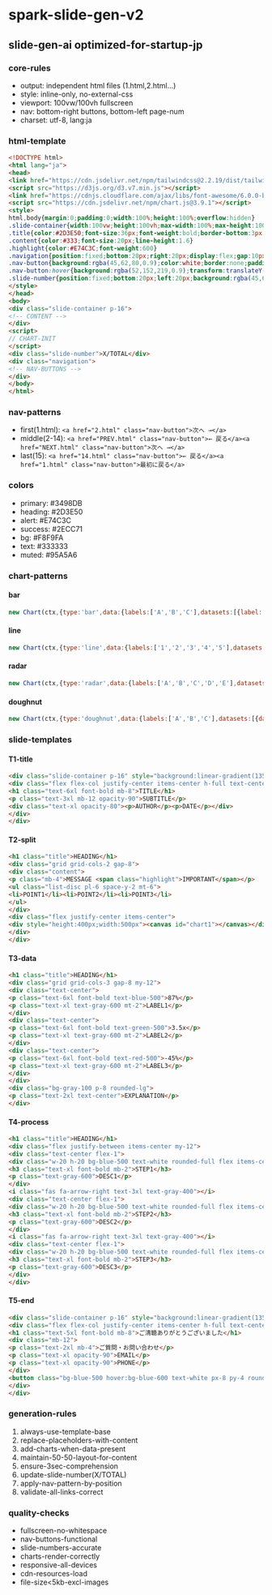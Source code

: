 # spark-slide-gen-v2
## slide-gen-ai optimized-for-startup-jp

### core-rules
- output: independent html files (1.html,2.html...)
- style: inline-only, no-external-css
- viewport: 100vw/100vh fullscreen
- nav: bottom-right buttons, bottom-left page-num
- charset: utf-8, lang:ja

### html-template
```html
<!DOCTYPE html>
<html lang="ja">
<head>
<link href="https://cdn.jsdelivr.net/npm/tailwindcss@2.2.19/dist/tailwind.min.css" rel="stylesheet">
<script src="https://d3js.org/d3.v7.min.js"></script>
<link href="https://cdnjs.cloudflare.com/ajax/libs/font-awesome/6.0.0-beta3/css/all.min.css" rel="stylesheet">
<script src="https://cdn.jsdelivr.net/npm/chart.js@3.9.1"></script>
<style>
html,body{margin:0;padding:0;width:100%;height:100%;overflow:hidden}
.slide-container{width:100vw;height:100vh;max-width:100%;max-height:100%;margin:0;padding:64px;box-sizing:border-box;background:#F8F9FA;font-family:'Hiragino Kaku Gothic Pro','Noto Sans JP',sans-serif}
.title{color:#2D3E50;font-size:36px;font-weight:bold;border-bottom:3px solid #3498DB;padding-bottom:8px;margin-bottom:24px}
.content{color:#333;font-size:20px;line-height:1.6}
.highlight{color:#E74C3C;font-weight:600}
.navigation{position:fixed;bottom:20px;right:20px;display:flex;gap:10px;z-index:1000}
.nav-button{background:rgba(45,62,80,0.9);color:white;border:none;padding:12px 24px;border-radius:30px;font-size:16px;font-weight:bold;cursor:pointer;transition:all 0.3s ease;box-shadow:0 4px 12px rgba(0,0,0,0.3)}
.nav-button:hover{background:rgba(52,152,219,0.9);transform:translateY(-2px);box-shadow:0 6px 16px rgba(0,0,0,0.4)}
.slide-number{position:fixed;bottom:20px;left:20px;background:rgba(45,62,80,0.8);color:white;padding:8px 16px;border-radius:20px;font-size:14px;z-index:1000}
</style>
</head>
<body>
<div class="slide-container p-16">
<!-- CONTENT -->
</div>
<script>
// CHART-INIT
</script>
<div class="slide-number">X/TOTAL</div>
<div class="navigation">
<!-- NAV-BUTTONS -->
</div>
</body>
</html>
```

### nav-patterns
- first(1.html): `<a href="2.html" class="nav-button">次へ →</a>`
- middle(2-14): `<a href="PREV.html" class="nav-button">← 戻る</a><a href="NEXT.html" class="nav-button">次へ →</a>`
- last(15): `<a href="14.html" class="nav-button">← 戻る</a><a href="1.html" class="nav-button">最初に戻る</a>`

### colors
- primary: #3498DB
- heading: #2D3E50
- alert: #E74C3C
- success: #2ECC71
- bg: #F8F9FA
- text: #333333
- muted: #95A5A6

### chart-patterns
#### bar
```js
new Chart(ctx,{type:'bar',data:{labels:['A','B','C'],datasets:[{label:'Data',data:[30,60,90],backgroundColor:'rgba(52,152,219,0.8)',borderColor:'rgba(52,152,219,1)',borderWidth:2}]},options:{responsive:true,maintainAspectRatio:false,scales:{y:{beginAtZero:true}}}})
```

#### line
```js
new Chart(ctx,{type:'line',data:{labels:['1','2','3','4','5'],datasets:[{label:'Trend',data:[10,25,35,50,80],borderColor:'rgba(52,152,219,1)',backgroundColor:'rgba(52,152,219,0.1)',tension:0.4,fill:true}]}})
```

#### radar
```js
new Chart(ctx,{type:'radar',data:{labels:['A','B','C','D','E'],datasets:[{label:'Score',data:[65,75,70,80,85],backgroundColor:'rgba(52,152,219,0.2)',borderColor:'rgba(52,152,219,1)'}]}})
```

#### doughnut
```js
new Chart(ctx,{type:'doughnut',data:{labels:['A','B','C'],datasets:[{data:[40,35,25],backgroundColor:['rgba(52,152,219,0.8)','rgba(231,76,60,0.8)','rgba(46,204,113,0.8)']}]}})
```

### slide-templates

#### T1-title
```html
<div class="slide-container p-16" style="background:linear-gradient(135deg,#2D3E50 0%,#34495E 100%)">
<div class="flex flex-col justify-center items-center h-full text-center text-white">
<h1 class="text-6xl font-bold mb-8">TITLE</h1>
<p class="text-3xl mb-12 opacity-90">SUBTITLE</p>
<div class="text-xl opacity-80"><p>AUTHOR</p><p>DATE</p></div>
</div>
</div>
```

#### T2-split
```html
<h1 class="title">HEADING</h1>
<div class="grid grid-cols-2 gap-8">
<div class="content">
<p class="mb-4">MESSAGE <span class="highlight">IMPORTANT</span></p>
<ul class="list-disc pl-6 space-y-2 mt-6">
<li>POINT1</li><li>POINT2</li><li>POINT3</li>
</ul>
</div>
<div class="flex justify-center items-center">
<div style="height:400px;width:500px"><canvas id="chart1"></canvas></div>
</div>
</div>
```

#### T3-data
```html
<h1 class="title">HEADING</h1>
<div class="grid grid-cols-3 gap-8 my-12">
<div class="text-center">
<p class="text-6xl font-bold text-blue-500">87%</p>
<p class="text-xl text-gray-600 mt-2">LABEL1</p>
</div>
<div class="text-center">
<p class="text-6xl font-bold text-green-500">3.5x</p>
<p class="text-xl text-gray-600 mt-2">LABEL2</p>
</div>
<div class="text-center">
<p class="text-6xl font-bold text-red-500">-45%</p>
<p class="text-xl text-gray-600 mt-2">LABEL3</p>
</div>
</div>
<div class="bg-gray-100 p-8 rounded-lg">
<p class="text-2xl text-center">EXPLANATION</p>
</div>
```

#### T4-process
```html
<h1 class="title">HEADING</h1>
<div class="flex justify-between items-center my-12">
<div class="text-center flex-1">
<div class="w-20 h-20 bg-blue-500 text-white rounded-full flex items-center justify-center text-2xl font-bold mx-auto mb-4">1</div>
<h3 class="text-xl font-bold mb-2">STEP1</h3>
<p class="text-gray-600">DESC1</p>
</div>
<i class="fas fa-arrow-right text-3xl text-gray-400"></i>
<div class="text-center flex-1">
<div class="w-20 h-20 bg-blue-500 text-white rounded-full flex items-center justify-center text-2xl font-bold mx-auto mb-4">2</div>
<h3 class="text-xl font-bold mb-2">STEP2</h3>
<p class="text-gray-600">DESC2</p>
</div>
<i class="fas fa-arrow-right text-3xl text-gray-400"></i>
<div class="text-center flex-1">
<div class="w-20 h-20 bg-blue-500 text-white rounded-full flex items-center justify-center text-2xl font-bold mx-auto mb-4">3</div>
<h3 class="text-xl font-bold mb-2">STEP3</h3>
<p class="text-gray-600">DESC3</p>
</div>
</div>
```

#### T5-end
```html
<div class="slide-container p-16" style="background:linear-gradient(135deg,#2D3E50 0%,#34495E 100%)">
<div class="flex flex-col justify-center items-center h-full text-center text-white">
<h1 class="text-5xl font-bold mb-8">ご清聴ありがとうございました</h1>
<div class="mb-12">
<p class="text-2xl mb-4">ご質問・お問い合わせ</p>
<p class="text-xl opacity-90">EMAIL</p>
<p class="text-xl opacity-90">PHONE</p>
</div>
<button class="bg-blue-500 hover:bg-blue-600 text-white px-8 py-4 rounded-full text-xl font-bold transition-all transform hover:scale-105">資料をダウンロード</button>
</div>
</div>
```

### generation-rules
1. always-use-template-base
2. replace-placeholders-with-content
3. add-charts-when-data-present
4. maintain-50-50-layout-for-content
5. ensure-3sec-comprehension
6. update-slide-number(X/TOTAL)
7. apply-nav-pattern-by-position
8. validate-all-links-correct

### quality-checks
- fullscreen-no-whitespace
- nav-buttons-functional
- slide-numbers-accurate
- charts-render-correctly
- responsive-all-devices
- cdn-resources-load
- file-size<5kb-excl-images